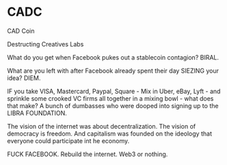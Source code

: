# CADC
CAD Coin

Destructing Creatives Labs 

What do you get when Facebook pukes out a stablecoin contagion? BIRAL. 

What are you left with after Facebook already spent their day SIEZING your idea?  DIEM.

IF you take VISA, Mastercard, Paypal, Square - Mix in Uber, eBay, Lyft - and sprinkle some crooked VC firms all together in a mixing bowl - what does that make? A bunch of dumbasses who were dooped into signing up to the LIBRA FOUNDATION.

The vision of the internet was about decentralization. The vision of democracy is freedom. And capitalism was founded on the ideology that everyone could participate int he economy. 

FUCK FACEBOOK. Rebuild the internet. Web3 or nothing.
